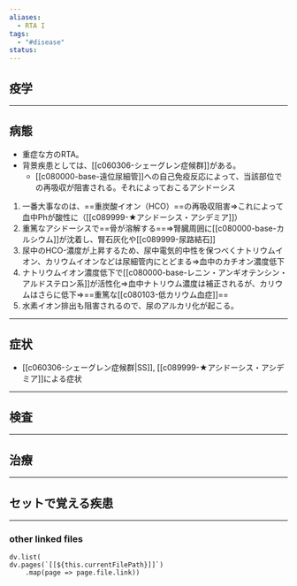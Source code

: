 ```yaml
---
aliases:
  - RTA I
tags:
  - "#disease"
status:
---
```

## 疫学
---
## 病態
- 重症な方のRTA。
- 背景疾患としては、[[c060306-シェーグレン症候群]]がある。
	- [[c080000-base-遠位尿細管]]への自己免疫反応によって、当該部位での再吸収が阻害される。それによっておこるアシドーシス

1. 一番大事なのは、==重炭酸イオン（HCO）==の再吸収阻害⇒これによって血中Phが酸性に（[[c089999-★アシドーシス・アシデミア]]）
2. 重篤なアシドーシスで==骨が溶解する==⇒腎臓周囲に[[c080000-base-カルシウム]]が沈着し、腎石灰化や[[c089999-尿路結石]]
3. 尿中のHCO-濃度が上昇するため、尿中電気的中性を保つべくナトリウムイオン、カリウムイオンなどは尿細管内にとどまる⇒血中のカチオン濃度低下
4. ナトリウムイオン濃度低下で[[c080000-base-レニン・アンギオテンシン・アルドステロン系]]が活性化⇒血中ナトリウム濃度は補正されるが、カリウムはさらに低下⇒==重篤な[[c080103-低カリウム血症]]==
5. 水素イオン排出も阻害されるので、尿のアルカリ化が起こる。

---
## 症状
- [[c060306-シェーグレン症候群|SS]], [[c089999-★アシドーシス・アシデミア]]による症状
---
## 検査
---
## 治療
---
## セットで覚える疾患
---
### other linked files
```dataviewjs
dv.list(
dv.pages(`[[${this.currentFilePath}]]`)
	.map(page => page.file.link))
```